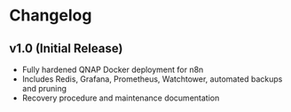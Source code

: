 # Changelog

## v1.0 (Initial Release)
- Fully hardened QNAP Docker deployment for n8n
- Includes Redis, Grafana, Prometheus, Watchtower, automated backups and pruning
- Recovery procedure and maintenance documentation